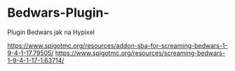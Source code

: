 # Bedwars-Plugin-
Plugin Bedwars jak na Hypixel

https://www.spigotmc.org/resources/addon-sba-for-screaming-bedwars-1-9-4-1-17.79505/
https://www.spigotmc.org/resources/screaming-bedwars-1-9-4-1-17-1.63714/
